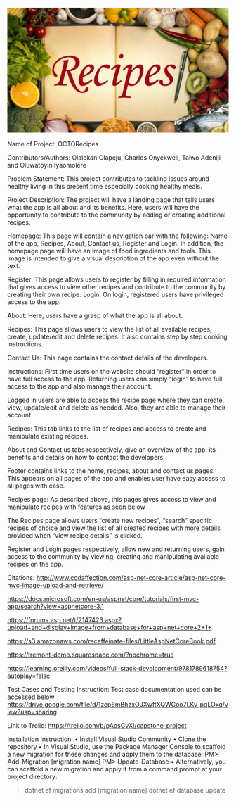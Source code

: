 ![](Recipes-Banner.jpg)


Name of Project: OCTORecipes

Contributors/Authors: Olalekan Olapeju, Charles Onyekweli, Taiwo Adeniji and Oluwatoyin 				Iyaomolere

Problem Statement: This project contributes to tackling issues around healthy living in this present time especially cooking healthy meals.

Project Description:  The project will have a landing page that tells users what the app is all about and its benefits. Here, users will have the opportunity to contribute to the community by adding or creating additional recipes.

Homepage:  This page will contain a navigation bar with the following: Name of the app, Recipes, About, Contact us, Register and Login. In addition, the homepage page will have an image of food ingredients and tools. This image is intended to give a visual description of the app even without the text. 

Register: This page allows users to register by filling in required information that gives access to view other recipes and contribute to the community by creating their own recipe.
Login: On login, registered users have privileged access to the app.

About: Here, users have a grasp of what the app is all about.

Recipes: This page allows users to view the list of all available recipes, create, update/edit and delete recipes. It also contains step by step cooking instructions.

Contact Us: This page contains the contact details of the developers.

Instructions: First time users on the website should “register” in order to have full access to the app. Returning users can simply “login” to have full access to the app and also manage their account.

 

Logged in users are able to access the recipe page where they can create, view, update/edit and delete as needed. Also, they are able to manage their account.

 
Recipes: This tab links to the list of recipes and access to create and manipulate existing recipes.
 

About and Contact us tabs respectively, give an overview of the app, its benefits and details on how to contact the developers.
 
Footer contains links to the home, recipes, about and contact us pages. This appears on all pages of the app and enables user have easy access to all pages with ease.

 

Recipes page: As described above, this pages gives access to view and manipulate recipes with features as seen below
 
The Recipes page allows users “create new recipes”, “search” specific recipes of choice and view the list of all created recipes with more details provided when “view recipe details” is clicked.

Register and Login pages respectively, allow new and returning users, gain access to the community by viewing, creating and manipulating available recipes on the app.

 

 
Citations: 
http://www.codaffection.com/asp-net-core-article/asp-net-core-mvc-image-upload-and-retrieve/ 

https://docs.microsoft.com/en-us/aspnet/core/tutorials/first-mvc-app/search?view=aspnetcore-3.1 

https://forums.asp.net/t/2147423.aspx?upload+and+display+image+from+database+for+asp+net+core+2+1+ 

https://s3.amazonaws.com/recaffeinate-files/LittleAspNetCoreBook.pdf

https://tremont-demo.squarespace.com/?nochrome=true

https://learning.oreilly.com/videos/full-stack-development/9781789618754?autoplay=false

Test Cases and Testing Instruction: Test case documentation used can be accessed below
https://drive.google.com/file/d/1zep6mBhzxOJXwftXQWGoo7LKv_pqLOxq/view?usp=sharing

Link to Trello: https://trello.com/b/pAosGvXl/capstone-project

Installation Instruction:
•	Install Visual Studio Community
•	Clone the repository
•	In Visual Studio, use the Package Manager Console to scaffold a new migration for these changes and apply them to the database:
PM> Add-Migration [migration name]
PM> Update-Database 
•	Alternatively, you can scaffold a new migration and apply it from a command prompt at your project directory:
> dotnet ef migrations add [migration name]
> dotnet ef database update


